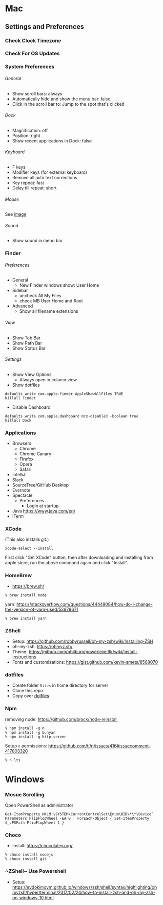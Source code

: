 # Mac

## Settings and Preferences

### Check Clock Timezone

### Check For OS Updates

### System Preferences

###### General
- Show scroll bars: always
- Automatically hide and show the menu bar: false
- Click in the scroll bar to: Jump to the spot that's clicked

###### Dock
- Magnification: off
- Position: right
- Show recent applications in Dock: false

###### Keyboard 
- F keys
- Modifier keys (for external keyboard)
- Remove all auto text corrections
- Key repeat: fast
- Delay till repeat: short

###### Mouse
See [image](https://github.com/rcline/development-environment/blob/master/Screen%20Shot%202019-04-04%20at%2012.27.48%20PM.png)

###### Sound
- Show sound in menu bar

### Finder

###### Preferences
- General
  + New Finder windows show: User Home
- Sidebar
  + uncheck All My Files
  + check MB User Home and Root
- Advanced
  + Show all filename extensions

###### View
- Show Tab Bar
- Show Path Bar
- Show Status Bar

###### Settings
- Show View Options
  + Always open in column view
- Show dotfiles
```
defaults write com.apple.finder AppleShowAllFiles TRUE
killall Finder
```
- Disable Dashboard
```
defaults write com.apple.dashboard mcx-disabled -boolean true
killall Dock
```

### Applications
- Browsers
  - Chrome
  - Chrome Canary
  - Firefox
  - Opera
  - Safari
- IntelliJ
- Slack
- SourceTree/GitHub Desktop
- Evernote
- Spectacle
  - Preferences
    - Login at startup
- Java https://www.java.com/en/
- iTerm


### XCode
(This also installs git.)
```
xcode-select --install
```
First click "Get XCode" button, then after downloading and installing from apple store, run the above command again and click "Install".

### HomeBrew
- https://brew.sh/
```
% brew install node
```
yarn: https://stackoverflow.com/questions/44448084/how-do-i-change-the-version-of-yarn-used/53678671
```
% brew install yarn
```

### ZShell
- Setup: https://github.com/robbyrussell/oh-my-zsh/wiki/Installing-ZSH
- oh-my-zsh: https://ohmyz.sh/
- Theme: https://github.com/bhilburn/powerlevel9k/wiki/Install-Instructions
- Fonts and customizations: https://gist.github.com/kevin-smets/8568070


### dotfiles
- Create folder `Sites` in home directory for server
- Clone this repo
- Copy over [dotfiles](https://github.com/rcline/development-environment/tree/master/dotfiles)


### Npm
removing node: https://github.com/brock/node-reinstall
```
% npm install -g n
% npm install -g bunyan
% npm install -g http-server
```
Setup `n` permissions: https://github.com/tj/n/issues/416#issuecomment-417808320
```
% n lts
```


# Windows

### Mosue Scrolling
Open PowerShell as administrator
```
Get-ItemProperty HKLM:\SYSTEM\CurrentControlSet\Enum\HID\*\*\Device` Parameters FlipFlopWheel -EA 0 | ForEach-Object { Set-ItemProperty $_.PSPath FlipFlopWheel 1 }
```

### Choco
- Install: https://chocolatey.org/
```
% choco install nodejs
% choco install git
```

### ~ZShell~ Use Powershell
- Setup: https://evdokimovm.github.io/windows/zsh/shell/syntax/highlighting/ohmyzsh/hyper/terminal/2017/02/24/how-to-install-zsh-and-oh-my-zsh-on-windows-10.html
